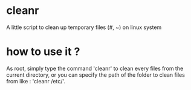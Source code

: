 # cleanr
A little script to clean up temporary files (#, ~) on linux system

# how to use it ?
As root, simply type the command 'cleanr' to clean every files from the current directory, 
or you can specify the path of the folder to clean files from like : 'cleanr /etc/'.
